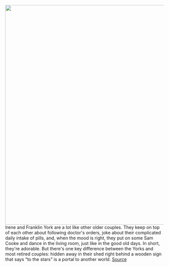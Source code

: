<img src='https://cdn.vox-cdn.com/thumbor/ulYBtnjXR6aTPGHWseANknIW7QM=/0x0:3600x2403/1200x800/filters:focal(1512x914:2088x1490)/cdn.vox-cdn.com/uploads/chorus_image/image/70884076/NSKY_S1_UT_108_210921_HODCHU_00299R2C_V2.0.jpg' width='700px' /><br/>
Irene and Franklin York are a lot like other older couples. They keep on top of each other about following doctor's orders, joke about their complicated daily intake of pills, and, when the mood is right, they put on some Sam Cooke and dance in the living room, just like in the good old days. In short, they're adorable. But there's one key difference between the Yorks and most retired couples: hidden away in their shed right behind a wooden sign that says “to the stars” is a portal to another world.
<a href='https://www.theverge.com/23124019/night-sky-review-amazon-prime-video'> Source <a/>